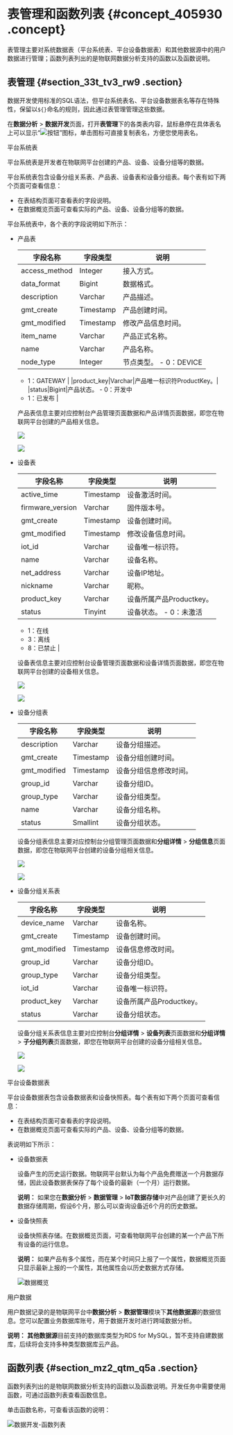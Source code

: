 # 表管理和函数列表 {#concept_405930 .concept}

表管理主要对系统数据表（平台系统表、平台设备数据表）和其他数据源中的用户数据进行管理；函数列表列出的是物联网数据分析支持的函数以及函数说明。

## 表管理 {#section_33t_tv3_rw9 .section}

数据开发使用标准的SQL语法，但平台系统表名、平台设备数据表名等存在特殊性，保留以`${}`命名的规则，因此通过表管理管理这些数据。

在**数据分析** \> **数据开发**页面，打开**表管理**下的各类表内容，鼠标悬停在具体表名上可以显示“![按钮](http://static-aliyun-doc.oss-cn-hangzhou.aliyuncs.com/assets/img/155320/156471425643682_zh-CN.png)”图标，单击图标可直接复制表名，方便您使用表名。

 平台系统表 

平台系统表是开发者在物联网平台创建的产品、设备、设备分组等的数据。

平台系统表包含设备分组关系表、产品表、设备表和设备分组表。每个表有如下两个页面可查看信息：

-   在表结构页面可查看表的字段说明。
-   在数据概览页面可查看实际的产品、设备、设备分组等的数据。

平台系统表中，各个表的字段说明如下所示：

-   产品表

    |字段名称|字段类型|说明|
    |----|----|--|
    |access\_method|Integer|接入方式。|
    |data\_format|Bigint|数据格式。|
    |description|Varchar|产品描述。|
    |gmt\_create|Timestamp|产品创建时间。|
    |gmt\_modified|Timestamp|修改产品信息时间。|
    |item\_name|Varchar|产品正式名称。|
    |name|Varchar|产品名称。|
    |node\_type|Integer|节点类型。     -   0：DEVICE
    -   1：GATEWAY
 |
    |product\_key|Varchar|产品唯一标识符ProductKey。|
    |status|Bigint|产品状态。     -   0：开发中
    -   1：已发布
 |

    产品表信息主要对应控制台产品管理页面数据和产品详情页面数据，即您在物联网平台创建的产品相关信息。

    ![](http://static-aliyun-doc.oss-cn-hangzhou.aliyuncs.com/assets/img/155320/156471425643683_zh-CN.png)

    ![](http://static-aliyun-doc.oss-cn-hangzhou.aliyuncs.com/assets/img/155320/156471425643684_zh-CN.png)

-   设备表

    |字段名称|字段类型|说明|
    |----|----|--|
    |active\_time|Timestamp|设备激活时间。|
    |firmware\_version|Varchar|固件版本号。|
    |gmt\_create|Timestamp|设备创建时间。|
    |gmt\_modified|Timestamp|修改设备信息时间。|
    |iot\_id|Varchar|设备唯一标识符。|
    |name|Varchar|设备名称。|
    |net\_address|Varchar|设备IP地址。|
    |nickname|Varchar|昵称。|
    |product\_key|Varchar|设备所属产品Productkey。|
    |status|Tinyint|设备状态。     -   0：未激活
    -   1：在线
    -   3：离线
    -   8：已禁止
 |

    设备表信息主要对应控制台设备管理页面数据和设备详情页面数据，即您在物联网平台创建的设备相关信息。

    ![](http://static-aliyun-doc.oss-cn-hangzhou.aliyuncs.com/assets/img/155320/156471425743686_zh-CN.png)

    ![](http://static-aliyun-doc.oss-cn-hangzhou.aliyuncs.com/assets/img/155320/156471425743687_zh-CN.png)

-   设备分组表

    |字段名称|字段类型|说明|
    |----|----|--|
    |description|Varchar|设备分组描述。|
    |gmt\_create|Timestamp|设备分组创建时间。|
    |gmt\_modified|Timestamp|设备分组信息修改时间。|
    |group\_id|Varchar|设备分组ID。|
    |group\_type|Varchar|设备分组类型。|
    |name|Varchar|设备分组名称。|
    |status|Smallint|设备分组状态。|

    设备分组表信息主要对应控制台分组管理页面数据和**分组详情** \> **分组信息**页面数据，即您在物联网平台创建的设备分组相关信息。

    ![](http://static-aliyun-doc.oss-cn-hangzhou.aliyuncs.com/assets/img/155320/156471425743688_zh-CN.png)

    ![](http://static-aliyun-doc.oss-cn-hangzhou.aliyuncs.com/assets/img/155320/156471425843689_zh-CN.png)

-   设备分组关系表

    |字段名称|字段类型|说明|
    |----|----|--|
    |device\_name|Varchar|设备名称。|
    |gmt\_create|Timestamp|设备创建时间。|
    |gmt\_modified|Timestamp|设备信息修改时间。|
    |group\_id|Varchar|设备分组ID。|
    |group\_type|Varchar|设备分组类型。|
    |iot\_id|Varchar|设备唯一标识符。|
    |product\_key|Varchar|设备所属产品Productkey。|
    |status|Varchar|设备分组状态。|

    设备分组关系表信息主要对应控制台**分组详情** \> **设备列表**页面数据和**分组详情** \> **子分组列表**页面数据，即您在物联网平台创建的设备分组相关信息。

    ![](http://static-aliyun-doc.oss-cn-hangzhou.aliyuncs.com/assets/img/155320/156471425843690_zh-CN.png)

    ![](http://static-aliyun-doc.oss-cn-hangzhou.aliyuncs.com/assets/img/155320/156471425843691_zh-CN.png)


 平台设备数据表 

平台设备数据表包含设备数据表和设备快照表。每个表有如下两个页面可查看信息：

-   在表结构页面可查看表的字段说明。
-   在数据概览页面可查看实际的产品、设备、设备分组等的数据。

表说明如下所示：

-   设备数据表

    设备产生的历史运行数据。物联网平台默认为每个产品免费赠送一个月数据存储，因此设备数据表保存了每个设备的最新（一个月）运行数据。

    **说明：** 如果您在**数据分析** \> **数据管理** \> **IoT数据存储**中对产品创建了更长久的数据存储周期，假设6个月，那么可以查询设备近6个月的历史数据。

-   设备快照表

    设备快照表存储。在数据概览页面，可查看物联网平台创建的某一个产品下所有设备的运行信息。

    **说明：** 如果产品有多个属性，而在某个时间只上报了一个属性，数据概览页面只显示最新上报的一个属性，其他属性会以历史数据方式存储。

    ![数据概览](http://static-aliyun-doc.oss-cn-hangzhou.aliyuncs.com/assets/img/155320/156471425843694_zh-CN.png)


 用户数据 

用户数据记录的是物联网平台中**数据分析** \> **数据管理**模块下**其他数据源**的数据信息。您可以配置业务数据库账号，用于数据开发时进行跨域数据分析。

**说明：** **其他数据源**目前支持的数据库类型为RDS for MySQL，暂不支持自建数据库，后续将会支持多种类型数据库云产品。

## 函数列表 {#section_mz2_qtm_q5a .section}

函数列表列出的是物联网数据分析支持的函数以及函数说明。开发任务中需要使用函数，可通过函数列表查看函数信息。

单击函数名称，可查看该函数的说明：

![数据开发-函数列表](http://static-aliyun-doc.oss-cn-hangzhou.aliyuncs.com/assets/img/155320/156471425943695_zh-CN.png)


